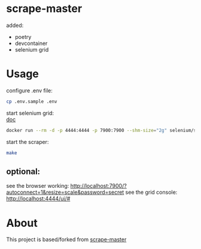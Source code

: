# scrape-master
added:  
- poetry
- devcontainer
- selenium grid
# Usage
configure .env file:
```bash
cp .env.sample .env
```
start selenium grid:  
[doc](https://hub.docker.com/r/selenium/standalone-chrome)
```bash
docker run --rm -d -p 4444:4444 -p 7900:7900 --shm-size="2g" selenium/standalone-chrome:latest
```
start the scraper:
```bash
make
```
## optional:
see the browser working:
[http://localhost:7900/?autoconnect=1&resize=scale&password=secret](http://localhost:7900/?autoconnect=1&resize=scale&password=secret)
see the grid console:
[http://localhost:4444/ui/#](http://localhost:4444/ui/#)
# About
This project is based/forked from 
[scrape-master](https://www.youtube.com/watch?v=-IAwW3pUEew)